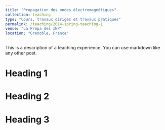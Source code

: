 ```yaml
---
title: "Propagation des ondes électromagnétiques"
collection: teaching
type: "Cours, travaux dirigés et travaux pratiques"
permalink: /teaching/2014-spring-teaching-1
venue: "La Prépa des INP"
location: "Grenoble, France"
---
```


This is a description of a teaching experience. You can use markdown like any other post.

Heading 1
======

Heading 2
======

Heading 3
======
